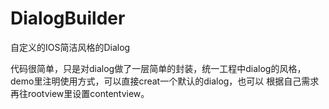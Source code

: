 # DialogBuilder
自定义的IOS简洁风格的Dialog

代码很简单，只是对dialog做了一层简单的封装，统一工程中dialog的风格，demo里注明使用方式，可以直接creat一个默认的dialog，也可以
根据自己需求再往rootview里设置contentview。
